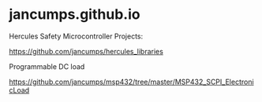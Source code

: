 # jancumps.github.io


Hercules Safety Microcontroller Projects:

https://github.com/jancumps/hercules_libraries

Programmable DC load

https://github.com/jancumps/msp432/tree/master/MSP432_SCPI_ElectronicLoad

